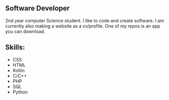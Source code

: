 ## Software Developer
2nd year computer Science student. I like to code and create software. I am currently also making a website
as a cv/profile. One of my repos is an app you can download.

## Skills:
- CSS
- HTML
- Kotlin
- C/C++
- PHP
- SQL
- Python

<!--
**TPdkr/TPdkr** is a ✨ _special_ ✨ repository because its `README.md` (this file) appears on your GitHub profile.

Here are some ideas to get you started:

- 🔭 I’m currently working on ...
- 🌱 I’m currently learning ...
- 👯 I’m looking to collaborate on ...
- 🤔 I’m looking for help with ...
- 💬 Ask me about ...
- 📫 How to reach me: ...
- 😄 Pronouns: ...
- ⚡ Fun fact: ...
-->
